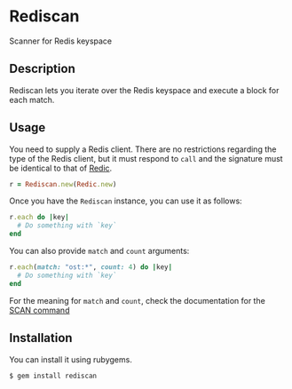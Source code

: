 Rediscan
========

Scanner for Redis keyspace

Description
-----------

Rediscan lets you iterate over the Redis keyspace and execute a
block for each match.

Usage
-----

You need to supply a Redis client. There are no restrictions
regarding the type of the Redis client, but it must respond to
`call` and the signature must be identical to that of
[Redic][redic].

```ruby
r = Rediscan.new(Redic.new)
```

Once you have the `Rediscan` instance, you can use it as follows:

```ruby
r.each do |key|
  # Do something with `key`
end
```

You can also provide `match` and `count` arguments:

```ruby
r.each(match: "ost:*", count: 4) do |key|
  # Do something with `key`
end
```

For the meaning for `match` and `count`, check the documentation
for the [SCAN command][scan]

## Installation

You can install it using rubygems.

```
$ gem install rediscan
```

[redic]: https://github.com/amakawa/redic
[scan]: http://redis.io/commands/scan
